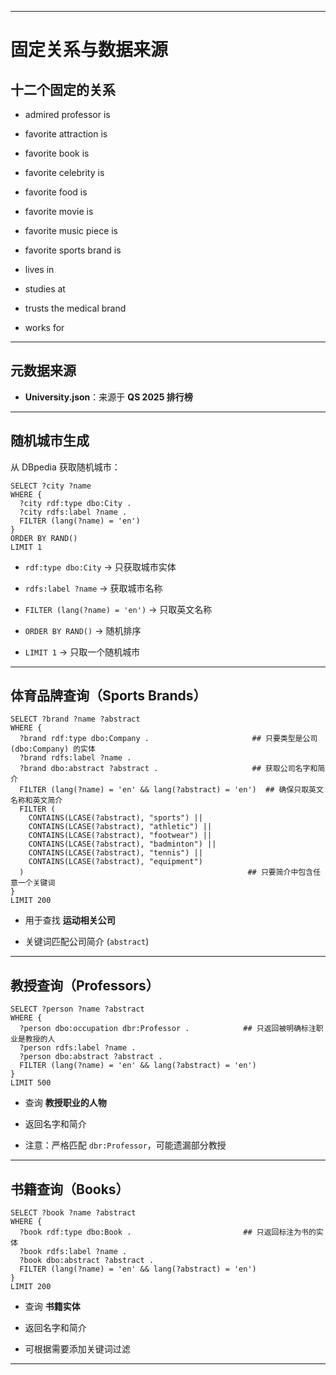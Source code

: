 * * *

# 固定关系与数据来源

## 十二个固定的关系

* admired professor is
    
* favorite attraction is
    
* favorite book is
    
* favorite celebrity is
    
* favorite food is
    
* favorite movie is
    
* favorite music piece is
    
* favorite sports brand is
    
* lives in
    
* studies at
    
* trusts the medical brand
    
* works for
    

* * *

## 元数据来源

* **University.json**：来源于 **QS 2025 排行榜**
    

* * *

## 随机城市生成

从 DBpedia 获取随机城市：

```sparql
SELECT ?city ?name
WHERE {
  ?city rdf:type dbo:City .
  ?city rdfs:label ?name .
  FILTER (lang(?name) = 'en')
}
ORDER BY RAND()
LIMIT 1
```

* `rdf:type dbo:City` → 只获取城市实体
    
* `rdfs:label ?name` → 获取城市名称
    
* `FILTER (lang(?name) = 'en')` → 只取英文名称
    
* `ORDER BY RAND()` → 随机排序
    
* `LIMIT 1` → 只取一个随机城市
    

* * *

## 体育品牌查询（Sports Brands）

```sparql
SELECT ?brand ?name ?abstract
WHERE {
  ?brand rdf:type dbo:Company .                       ## 只要类型是公司 (dbo:Company) 的实体
  ?brand rdfs:label ?name .
  ?brand dbo:abstract ?abstract .                     ## 获取公司名字和简介
  FILTER (lang(?name) = 'en' && lang(?abstract) = 'en')  ## 确保只取英文名称和英文简介
  FILTER (
    CONTAINS(LCASE(?abstract), "sports") || 
    CONTAINS(LCASE(?abstract), "athletic") || 
    CONTAINS(LCASE(?abstract), "footwear") || 
    CONTAINS(LCASE(?abstract), "badminton") || 
    CONTAINS(LCASE(?abstract), "tennis") || 
    CONTAINS(LCASE(?abstract), "equipment")
  )                                                  ## 只要简介中包含任意一个关键词
}
LIMIT 200
```

* 用于查找 **运动相关公司**
    
* 关键词匹配公司简介 (`abstract`)
    

* * *

## 教授查询（Professors）

```sparql
SELECT ?person ?name ?abstract 
WHERE {
  ?person dbo:occupation dbr:Professor .            ## 只返回被明确标注职业是教授的人
  ?person rdfs:label ?name .
  ?person dbo:abstract ?abstract .
  FILTER (lang(?name) = 'en' && lang(?abstract) = 'en')
}
LIMIT 500
```

* 查询 **教授职业的人物**
    
* 返回名字和简介
    
* 注意：严格匹配 `dbr:Professor`，可能遗漏部分教授
    

* * *

## 书籍查询（Books）

```sparql
SELECT ?book ?name ?abstract
WHERE {
  ?book rdf:type dbo:Book .                         ## 只返回标注为书的实体
  ?book rdfs:label ?name .
  ?book dbo:abstract ?abstract .
  FILTER (lang(?name) = 'en' && lang(?abstract) = 'en')
}
LIMIT 200
```

* 查询 **书籍实体**
    
* 返回名字和简介
    
* 可根据需要添加关键词过滤
    

* * *

